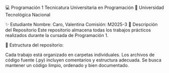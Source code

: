 💻 Programación 1
Tecnicatura Universitaria en Programación
📍 Universidad Tecnológica Nacional

✨ Estudiante
Nombre: Caro, Valentina
Comisión: M2025-3
📂 Descripción del Repositorio
Este repositorio almacena todas los trabajos prácticos realizados durante la cursada de Programación 1.

📌 Estructura del repositorio:

Cada trabajo está organizado en carpetas individuales.
Los archivos de código fuente (.py) incluyen comentarios y estructura adecuada.
Se busca mantener un código limpio, ordenado y bien documentado.
